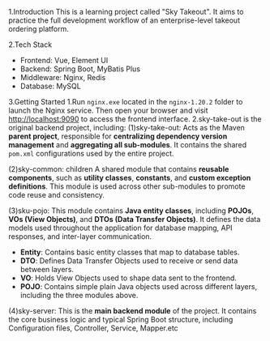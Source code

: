 1.Introduction
This is a learning project called "Sky Takeout". It aims to practice the full development workflow of an enterprise-level takeout ordering platform. 

2.Tech Stack
- Frontend: Vue, Element UI
- Backend: Spring Boot, MyBatis Plus
- Middleware: Nginx, Redis
- Database: MySQL

3.Getting Started
1.Run `nginx.exe` located in the `nginx-1.20.2` folder to launch the Nginx service. Then open your browser and visit [http://localhost:9090](http://localhost:9090) to access the frontend interface.
2.sky-take-out is the original backend project, including:
(1)sky-take-out: 
  Acts as the Maven **parent project**, responsible for **centralizing dependency version management** and **aggregating all sub-modules**. It contains the shared `pom.xml` configurations used by the entire project.

(2)sky-common: children
 A shared module that contains **reusable components**, such as **utility classes**, **constants**, and **custom exception definitions**. This module is used across other sub-modules to promote code reuse and consistency.


(3)sku-pojo:
 This module contains **Java entity classes**, including **POJOs**, **VOs (View Objects)**, and **DTOs (Data Transfer Objects)**. It defines the data models used throughout the application for database mapping, API responses, and inter-layer communication.

  - **Entity**: Contains basic entity classes that map to database tables.
  - **DTO**: Defines Data Transfer Objects used to receive or send data between layers.
  - **VO**: Holds View Objects used to shape data sent to the frontend.
  - **POJO**: Contains simple plain Java objects used across different layers, including the three modules above.

 (4)sky-server:
 This is the **main backend module** of the project. It contains the core business logic and typical Spring Boot structure, including Configuration files, Controller, Service, Mapper.etc